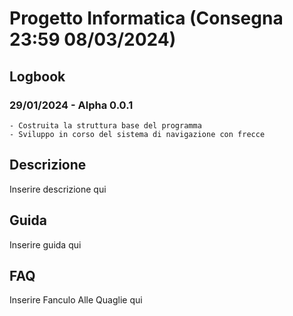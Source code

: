 # Progetto Informatica (Consegna 23:59 08/03/2024)

## Logbook
  ### 29/01/2024 - Alpha 0.0.1
    - Costruita la struttura base del programma
    - Sviluppo in corso del sistema di navigazione con frecce

## Descrizione
  Inserire descrizione qui

## Guida
  Inserire guida qui

## FAQ
  Inserire Fanculo Alle Quaglie qui

